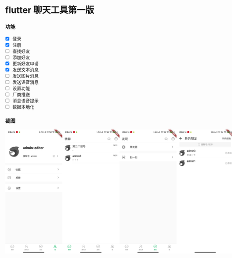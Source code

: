 # flutter 聊天工具第一版

### 功能
- [x] 登录
- [x] 注册
- [ ] 查找好友
- [ ] 添加好友
- [x] 更新好友申请
- [x] 发送文本消息
- [ ] 发送图片消息
- [ ] 发送语音消息
- [ ] 设置功能
- [ ] 厂商推送
- [ ] 消息语音提示
- [ ] 数据本地化

### 截图

<div style="display: flex;">
  <img src="https://github.com/lazybo-code/micro_chat_flutter/blob/master/github/images/WechatIMG45.jpeg" width="200" height="400" />
  <img src="https://github.com/lazybo-code/micro_chat_flutter/blob/master/github/images/WechatIMG46.jpeg" width="200" height="400" />
  <img src="https://github.com/lazybo-code/micro_chat_flutter/blob/master/github/images/WechatIMG47.jpeg" width="200" height="400" />
  <img src="https://github.com/lazybo-code/micro_chat_flutter/blob/master/github/images/WechatIMG48.jpeg" width="200" height="400" />
  <img src="https://github.com/lazybo-code/micro_chat_flutter/blob/master/github/images/WechatIMG49.jpeg" width="200" height="400" />
  <img src="https://github.com/lazybo-code/micro_chat_flutter/blob/master/github/images/WechatIMG50.jpeg" width="200" height="400" />
  <img src="https://github.com/lazybo-code/micro_chat_flutter/blob/master/github/images/WechatIMG51.jpeg" width="200" height="400" />
  <img src="https://github.com/lazybo-code/micro_chat_flutter/blob/master/github/images/WechatIMG52.jpeg" width="200" height="400" />
</div>
